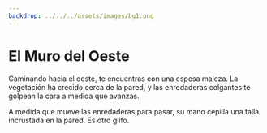 ```yaml
---
backdrop: ../../../assets/images/bg1.png
---
```


# El Muro del Oeste

Caminando hacia el oeste, te encuentras con una espesa maleza. La vegetación ha crecido cerca de la pared, y las enredaderas colgantes te golpean la cara a medida que avanzas.

A medida que mueve las enredaderas para pasar, su mano cepilla una talla incrustada en la pared. Es otro glifo.

<Item id="7" />

<Page url="6" instructions="Otro enigma. Su guía proporciona otra pista: '3: Machine Learning puede ayudarlo a predecir la prevalencia de este tipo de especies.'" action="Caminar hacia el sur" condition="7" />
